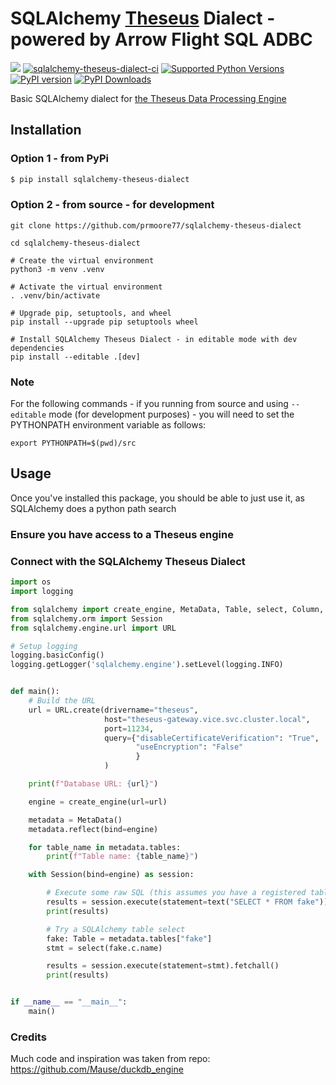 # SQLAlchemy [Theseus]((https://voltrondata.com/theseus.html)) Dialect - powered by Arrow Flight SQL ADBC 

[<img src="https://img.shields.io/badge/GitHub-prmoore77%2Fsqlalchemy--theseus--dialect-blue.svg?logo=Github">](https://github.com/prmoore77/sqlalchemy-theseus-dialect)
[![sqlalchemy-theseus-dialect-ci](https://github.com/prmoore77/sqlalchemy-theseus-dialect/actions/workflows/ci.yml/badge.svg)](https://github.com/prmoore77/sqlalchemy-theseus-dialect/actions/workflows/ci.yml)
[![Supported Python Versions](https://img.shields.io/pypi/pyversions/sqlalchemy--theseus--dialect)](https://pypi.org/project/sqlalchemy-theseus-dialect/)
[![PyPI version](https://badge.fury.io/py/sqlalchemy-theseus-dialect.svg)](https://badge.fury.io/py/sqlalchemy-theseus-dialect)
[![PyPI Downloads](https://img.shields.io/pypi/dm/sqlalchemy--flight--sql--adbc--dialect.svg)](https://pypi.org/project/sqlalchemy-theseus-dialect/)

Basic SQLAlchemy dialect for [the Theseus Data Processing Engine](https://voltrondata.com/theseus.html)

## Installation

### Option 1 - from PyPi
```sh
$ pip install sqlalchemy-theseus-dialect
```

### Option 2 - from source - for development
```shell
git clone https://github.com/prmoore77/sqlalchemy-theseus-dialect

cd sqlalchemy-theseus-dialect

# Create the virtual environment
python3 -m venv .venv

# Activate the virtual environment
. .venv/bin/activate

# Upgrade pip, setuptools, and wheel
pip install --upgrade pip setuptools wheel

# Install SQLAlchemy Theseus Dialect - in editable mode with dev dependencies
pip install --editable .[dev]
```

### Note
For the following commands - if you running from source and using `--editable` mode (for development purposes) - you will need to set the PYTHONPATH environment variable as follows:
```shell
export PYTHONPATH=$(pwd)/src
```

## Usage

Once you've installed this package, you should be able to just use it, as SQLAlchemy does a python path search

### Ensure you have access to a Theseus engine

### Connect with the SQLAlchemy Theseus Dialect
```python
import os
import logging

from sqlalchemy import create_engine, MetaData, Table, select, Column, text, Integer, String, Sequence
from sqlalchemy.orm import Session
from sqlalchemy.engine.url import URL

# Setup logging
logging.basicConfig()
logging.getLogger('sqlalchemy.engine').setLevel(logging.INFO)


def main():
    # Build the URL
    url = URL.create(drivername="theseus",
                     host="theseus-gateway.vice.svc.cluster.local",
                     port=11234,
                     query={"disableCertificateVerification": "True",
                            "useEncryption": "False"
                            }
                     )

    print(f"Database URL: {url}")

    engine = create_engine(url=url)

    metadata = MetaData()
    metadata.reflect(bind=engine)

    for table_name in metadata.tables:
        print(f"Table name: {table_name}")

    with Session(bind=engine) as session:

        # Execute some raw SQL (this assumes you have a registered table called: "fake")
        results = session.execute(statement=text("SELECT * FROM fake")).fetchall()
        print(results)

        # Try a SQLAlchemy table select
        fake: Table = metadata.tables["fake"]
        stmt = select(fake.c.name)

        results = session.execute(statement=stmt).fetchall()
        print(results)


if __name__ == "__main__":
    main()
```

### Credits
Much code and inspiration was taken from repo: https://github.com/Mause/duckdb_engine
